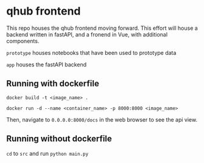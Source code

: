 # qhub frontend

This repo houses the qhub frontend moving forward. This effort will house a backend
written in fastAPI, and a fronend in Vue, with additional components.

`prototype` houses notebooks that have been used to prototype data

`app` houses the fastAPI backend

## Running with dockerfile

`docker build -t <image_name> .`

`docker run -d --name <container_name> -p 8000:8000 <image_name>`

Then, navigate to `0.0.0.0:8000/docs` in the web browser to see the api view.

## Running without dockerfile 

`cd` to `src` and run `python main.py`